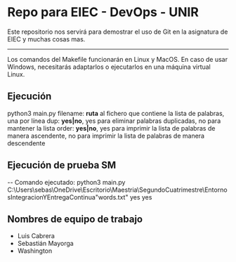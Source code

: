 # Repo para EIEC - DevOps - UNIR

Este repositorio nos servirá para demostrar el uso de Git en la asignatura de EIEC y muchas cosas mas.

---

Los comandos del Makefile funcionarán en Linux y MacOS. En caso de usar Windows, necesitarás adaptarlos o ejecutarlos en una máquina virtual Linux.

## Ejecución

python3 main.py <filename> <dup> <order>
  filename: **ruta** al fichero que contiene la lista de palabras, una por línea
  dup: **yes|no**, yes para eliminar palabras duplicadas, no para mantener la lista
  order: **yes|no**, yes para imprimir la lista de palabras de manera ascendente, no para imprimir la lista de palabras de manera descendente

## Ejecución de prueba SM
-- Comando ejecutado:
python3 main.py C:\Users\sebas\OneDrive\Escritorio\Maestria\SegundoCuatrimestre\EntornosIntegracionYEntregaContinua\"words.txt" yes yes

## Nombres de equipo de trabajo

- Luis Cabrera
- Sebastián Mayorga
- Washington